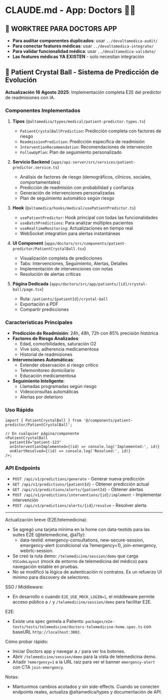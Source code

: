 # CLAUDE.md - App: Doctors 👨‍⚕️

## 🌳 WORKTREE PARA DOCTORS APP

- **Para auditar componentes duplicados**: usar `../devaltamedica-audit/`
- **Para conectar features médicas**: usar `../devaltamedica-integrate/`
- **Para validar funcionalidad médica**: usar `../devaltamedica-validate/`
- **Las features médicas YA EXISTEN** - solo necesitan integración

## 🔮 Patient Crystal Ball - Sistema de Predicción de Evolución

**Actualización 16 Agosto 2025**: Implementación completa E2E del predictor de readmisiones con IA.

### Componentes Implementados

1. **Tipos** (`@altamedica/types/medical/patient-predictor.types.ts`)
   - `PatientCrystalBallPrediction`: Predicción completa con factores de riesgo
   - `ReadmissionPrediction`: Predicción específica de readmisión
   - `InterventionRecommendation`: Recomendaciones de intervención
   - `FollowUpPlan`: Plan de seguimiento personalizado

2. **Servicio Backend** (`apps/api-server/src/services/patient-predictor.service.ts`)
   - Análisis de factores de riesgo (demográficos, clínicos, sociales, comportamentales)
   - Predicción de readmisión con probabilidad y confianza
   - Generación de intervenciones personalizadas
   - Plan de seguimiento automático según riesgo

3. **Hook** (`@altamedica/hooks/medical/usePatientPredictor.ts`)
   - `usePatientPredictor`: Hook principal con todas las funcionalidades
   - `useBatchPredictions`: Para analizar múltiples pacientes
   - `useRealtimeMonitoring`: Actualizaciones en tiempo real
   - WebSocket integration para alertas instantáneas

4. **UI Component** (`apps/doctors/src/components/patient-predictor/PatientCrystalBall.tsx`)
   - Visualización completa de predicciones
   - Tabs: Intervenciones, Seguimiento, Alertas, Detalles
   - Implementación de intervenciones con notas
   - Resolución de alertas críticas

5. **Página Dedicada** (`apps/doctors/src/app/patients/[id]/crystal-ball/page.tsx`)
   - Ruta: `/patients/{patientId}/crystal-ball`
   - Exportación a PDF
   - Compartir predicciones

### Características Principales

- **Predicción de Readmisión**: 24h, 48h, 72h con 85% precisión histórica
- **Factores de Riesgo Analizados**:
  - Edad, comorbilidades, saturación O2
  - Vive solo, adherencia medicamentosa
  - Historial de readmisiones
- **Intervenciones Automáticas**:
  - Extender observación si riesgo crítico
  - Telemonitoreo domiciliario
  - Educación medicamentosa
- **Seguimiento Inteligente**:
  - Llamadas programadas según riesgo
  - Videoconsultas automáticas
  - Alertas por deterioro

### Uso Rápido

```tsx
import { PatientCrystalBall } from '@/components/patient-predictor/PatientCrystalBall';

// En cualquier página/componente
<PatientCrystalBall
  patientId="patient-123"
  onInterventionImplemented={(id) => console.log('Implemented:', id)}
  onAlertResolved={(id) => console.log('Resolved:', id)}
/>;
```

### API Endpoints

- `POST /api/v1/predictions/generate` - Generar nueva predicción
- `GET /api/v1/predictions/{patientId}` - Obtener predicción actual
- `GET /api/v1/predictions/alerts/{patientId}` - Obtener alertas
- `POST /api/v1/predictions/interventions/{id}/implement` - Implementar intervención
- `POST /api/v1/predictions/alerts/{id}/resolve` - Resolver alerta

---

Actualización breve (E2E/telemedicina):

- Se agregó una tarjeta mínima en la home con data-testids para las suites E2E (@telemedicine, @a11y):
  - data-testid: emergency-consultations, new-secure-session, emergency-alert (condicional via ?emergency=1), join-emergency, webrtc-session.
- Se creó la ruta demo: `/telemedicine/session/demo` que carga `VSCodeLayout` (mock de entorno de telemedicina del médico) para navegación estable en pruebas.
- No se modificó la lógica de autenticación ni contratos. Es un refuerzo UI mínimo para discovery de selectores.

SSO / Middleware:

- En desarrollo o cuando `E2E_USE_MOCK_LOGIN=1`, el middleware permite acceso público a `/` y `/telemedicine/session/demo` para facilitar E2E.

E2E:

- Existe una spec gemela a Patients: `packages/e2e-tests/tests/telemedicine/doctors-telemedicine-home.spec.ts` con baseURL `http://localhost:3002`.

Cómo probar rápido:

- Iniciar Doctors app y navegar a `/` para ver los botones.
- Abrir `/telemedicine/session/demo` para la vista de telemedicina demo.
- Añadir `?emergency=1` a la URL raíz para ver el banner `emergency-alert` con CTA `join-emergency`.

Notas:

- Mantuvimos cambios acotados y sin side-effects. Cuando se conecten endpoints reales, actualiza @altamedica/types y documentación de API.
